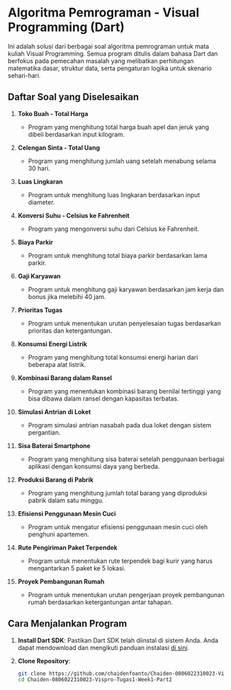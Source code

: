 # Algoritma Pemrograman - Visual Programming (Dart)

Ini adalah solusi dari berbagai soal algoritma pemrograman untuk mata kuliah Visual Programming. Semua program ditulis dalam bahasa Dart dan berfokus pada pemecahan masalah yang melibatkan perhitungan matematika dasar, struktur data, serta pengaturan logika untuk skenario sehari-hari.

## Daftar Soal yang Diselesaikan

1. **Toko Buah - Total Harga**
   - Program yang menghitung total harga buah apel dan jeruk yang dibeli berdasarkan input kilogram.
   
2. **Celengan Sinta - Total Uang**
   - Program yang menghitung jumlah uang setelah menabung selama 30 hari.
   
3. **Luas Lingkaran**
   - Program untuk menghitung luas lingkaran berdasarkan input diameter.
   
4. **Konversi Suhu - Celsius ke Fahrenheit**
   - Program yang mengonversi suhu dari Celsius ke Fahrenheit.
   
5. **Biaya Parkir**
   - Program untuk menghitung total biaya parkir berdasarkan lama parkir.

6. **Gaji Karyawan**
   - Program untuk menghitung gaji karyawan berdasarkan jam kerja dan bonus jika melebihi 40 jam.

7. **Prioritas Tugas**
   - Program untuk menentukan urutan penyelesaian tugas berdasarkan prioritas dan ketergantungan.

8. **Konsumsi Energi Listrik**
   - Program yang menghitung total konsumsi energi harian dari beberapa alat listrik.

9. **Kombinasi Barang dalam Ransel**
   - Program yang menentukan kombinasi barang bernilai tertinggi yang bisa dibawa dalam ransel dengan kapasitas terbatas.

10. **Simulasi Antrian di Loket**
    - Program simulasi antrian nasabah pada dua loket dengan sistem pergantian.

11. **Sisa Baterai Smartphone**
    - Program yang menghitung sisa baterai setelah penggunaan berbagai aplikasi dengan konsumsi daya yang berbeda.

12. **Produksi Barang di Pabrik**
    - Program yang menghitung jumlah total barang yang diproduksi pabrik dalam satu minggu.

13. **Efisiensi Penggunaan Mesin Cuci**
    - Program untuk mengatur efisiensi penggunaan mesin cuci oleh penghuni apartemen.

14. **Rute Pengiriman Paket Terpendek**
    - Program untuk menentukan rute terpendek bagi kurir yang harus mengantarkan 5 paket ke 5 lokasi.

15. **Proyek Pembangunan Rumah**
    - Program untuk menentukan urutan pengerjaan proyek pembangunan rumah berdasarkan ketergantungan antar tahapan.

## Cara Menjalankan Program

1. **Install Dart SDK**: Pastikan Dart SDK telah diinstal di sistem Anda. Anda dapat mendownload dan mengikuti panduan instalasi [di sini](https://dart.dev/get-dart).
   
2. **Clone Repository**:
   ```bash
   git clone https://github.com/chaidenfoanto/Chaiden-0806022310023-Vispro-Tugas1-Week1-Part2.git
   cd Chaiden-0806022310023-Vispro-Tugas1-Week1-Part2
